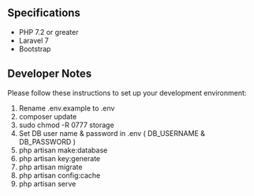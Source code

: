 ## Specifications

- PHP 7.2 or greater
- Laravel 7
- Bootstrap

## Developer Notes

Please follow these instructions to set up your development environment:

1. Rename .env.example to .env
2. composer update
3. sudo chmod -R 0777 storage
4. Set DB user name & password in .env ( DB_USERNAME & DB_PASSWORD )
5. php artisan make:database
6. php artisan key:generate
7. php artisan migrate
8. php artisan config:cache
9. php artisan serve
